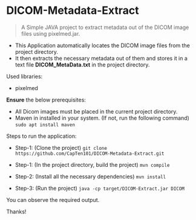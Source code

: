 # DICOM-Metadata-Extract
> A Simple JAVA project to extract metadata out of the DICOM image files using pixelmed.jar. 

* This Application automatically locates the DICOM image files from the project directory.
* It then extracts the necessary metadata out of them and stores it in a text file **DICOM_MetaData.txt** in the project directory.

Used libraries:
* pixelmed


**Ensure** the below prerequisites:
* All Dicom images must be placed in the current project directory.
* Maven in installed in your system.
(If not, run the following command)
`sudo apt install maven`


Steps to run the application:

* Step-1: (Clone the project)
`git clone https://github.com/CapTen101/DICOM-Metadata-Extract.git`

* Step-1: (In the project directory, build the project)
`mvn compile`

* Step-2: (Install all the necessary dependencies)
`mvn install`

* Step-3: (Run the project)
`java -cp target/DICOM-Extract.jar DICOM`

You can observe the required output.

Thanks!
